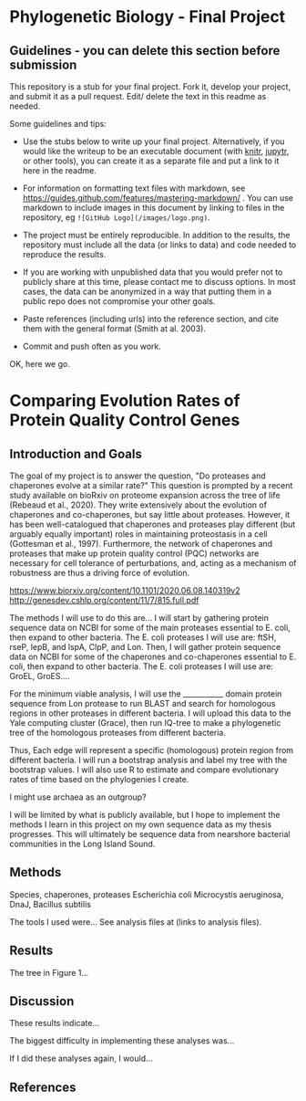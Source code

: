 # Phylogenetic Biology - Final Project

## Guidelines - you can delete this section before submission

This repository is a stub for your final project. Fork it, develop your project, and submit it as a pull request. Edit/ delete the text in this readme as needed.

Some guidelines and tips:

- Use the stubs below to write up your final project. Alternatively, if you would like the writeup to be an executable document (with [knitr](http://yihui.name/knitr/), [jupytr](http://jupyter.org/), or other tools), you can create it as a separate file and put a link to it here in the readme.

- For information on formatting text files with markdown, see https://guides.github.com/features/mastering-markdown/ . You can use markdown to include images in this document by linking to files in the repository, eg `![GitHub Logo](/images/logo.png)`.

- The project must be entirely reproducible. In addition to the results, the repository must include all the data (or links to data) and code needed to reproduce the results.

- If you are working with unpublished data that you would prefer not to publicly share at this time, please contact me to discuss options. In most cases, the data can be anonymized in a way that putting them in a public repo does not compromise your other goals.

- Paste references (including urls) into the reference section, and cite them with the general format (Smith at al. 2003).

- Commit and push often as you work.

OK, here we go.

# Comparing Evolution Rates of Protein Quality Control Genes

## Introduction and Goals

The goal of my project is to answer the question, "Do proteases and chaperones evolve at a similar rate?"
This question is prompted by a recent study available on bioRxiv on proteome expansion across the tree of life (Rebeaud et al., 2020). They write extensively about the evolution of chaperones and co-chaperones, but say little about proteases. However, it has been well-catalogued that chaperones and proteases play different (but arguably equally important) roles in maintaining proteostasis in a cell (Gottesman et al., 1997). Furthermore, the network of chaperones and proteases that make up protein quality control (PQC) networks are necessary for cell tolerance of perturbations, and, acting as a mechanism of robustness are thus a driving force of evolution. 

https://www.biorxiv.org/content/10.1101/2020.06.08.140319v2
http://genesdev.cshlp.org/content/11/7/815.full.pdf

The methods I will use to do this are...
I will start by gathering protein sequence data on NCBI for some of the main proteases essential to E. coli, then expand to other bacteria. 
The E. coli proteases I will use are: ftSH, rseP, lepB, and lspA, ClpP, and Lon. 
Then, I will gather protein sequence data on NCBI for some of the chaperones and co-chaperones essential to E. coli, then expand to other bacteria.
The E. coli proteases I will use are: GroEL, GroES....

For the minimum viable analysis, I will use the ___________ domain protein sequence from Lon protease to run BLAST and search for homologous regions in other proteases in different bacteria. 
I will upload this data to the Yale computing cluster (Grace), then run IQ-tree to make a phylogenetic tree of the homologous proteases from different bacteria. 

Thus, Each edge will represent a specific (homologous) protein region from different bacteria. I will run a bootstrap analysis and label my tree with the bootstrap values. I will also use R to estimate and compare evolutionary rates of time based on the phylogenies I create. 

I might use archaea as an outgroup?

I will be limited by what is publicly available, but I hope to implement the methods I learn in this project on my own sequence data as my thesis progresses. This will ultimately be sequence data from nearshore bacterial communities in the Long Island Sound. 

## Methods

Species, chaperones, proteases
Escherichia coli
Microcystis aeruginosa, DnaJ, 
Bacillus subtilis


The tools I used were... See analysis files at (links to analysis files).

## Results

The tree in Figure 1...

## Discussion

These results indicate...

The biggest difficulty in implementing these analyses was...

If I did these analyses again, I would...

## References

